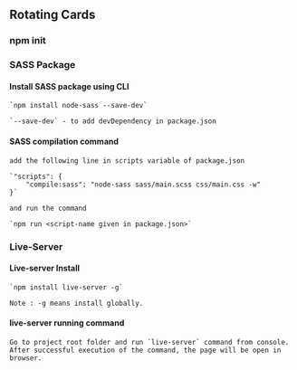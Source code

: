 ## Rotating Cards

### npm init

### SASS Package

#### Install SASS package using CLI
	
	`npm install node-sass --save-dev`

	`--save-dev` - to add devDependency in package.json
	
	
#### SASS compilation command
	
	add the following line in scripts variable of package.json
	
	`"scripts": {
		"compile:sass": "node-sass sass/main.scss css/main.css -w"
    }`
	
	and run the command  

	`npm run <script-name given in package.json>`
	
### Live-Server

#### Live-server Install

	`npm install live-server -g`
	
	Note : -g means install globally.
	
#### live-server running command
	
	Go to project root folder and run `live-server` command from console.
	After successful execution of the command, the page will be open in browser.

